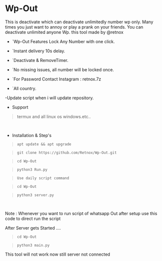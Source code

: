 # Wp-Out

This is deactivate which can deactivate unlimitedly number wp only. Many times you just want to annoy or play a prank on your friends. You can deactivate unlimited anyone Wp. this tool made by @retnox

* `Wp-Out Features Lock Any Number with one click.

* `Instant delivery 10s delay.

* `Deactivate & RemoveTimer.

* `No missing issues, all number will be locked once.

* `For Password Contact Instagram : retnox.7z

* `All country.

-Update script when i will update repository.

- Support

> termux and all linux os windows.etc..

 <br>
 
- Installation & Step's 

> `apt update && apt upgrade`

> `git clone https://github.com/Retnox/Wp-Out.git`

> `cd Wp-Out`

> `python3 Run.py`

> `Use daily script command`

> `cd Wp-Out`

> `python3 server.py`
 <br>

Note : Whenever you want to run script of whatsapp Out after setup use this code to direct run the script 

After Server gets Started ....

> `cd Wp-Out`

> `python3 main.py`


This tool will not work now still server not connected
